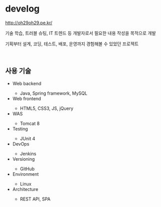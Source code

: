 # develog
<http://oh29oh29.pe.kr/>
<p>기술 학습, 트러블 슈팅, IT 트렌드 등 개발자로서 필요한 내용 작성을 목적으로 개발</p>
<p>기획부터 설계, 코딩, 테스트, 배포, 운영까지 경험해볼 수 있었던 프로젝트</p>
<br>
<h2>사용 기술</h2>
<ul>
	<li>Web backend</li>
	<ul>
		<li>Java, Spring framework, MySQL</li>
	</ul>
	<li>Web frontend</li>
	<ul>
		<li>HTML5, CSS3, JS, jQuery</li>
	</ul>
	<li>WAS</li>
	<ul>
		<li>Tomcat 8</li>
	</ul>
	<li>Testing</li>
	<ul>
		<li>JUnit 4</li>
	</ul>
	<li>DevOps</li>
	<ul>
		<li>Jenkins</li>
	</ul>
	<li>Versioning</li>
	<ul>
		<li>GitHub</li>
	</ul>
	<li>Environment</li>
	<ul>
		<li>Linux</li>
	</ul>
	<li>Architecture</li>
	<ul>
		<li>REST API, SPA</li>
	</ul>
</ul>

